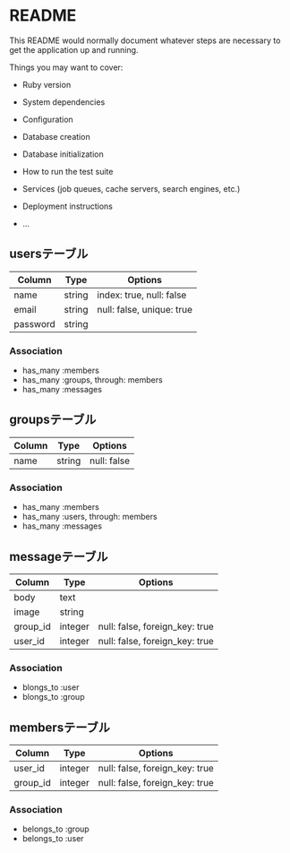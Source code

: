 # README

This README would normally document whatever steps are necessary to get the
application up and running.

Things you may want to cover:

* Ruby version

* System dependencies

* Configuration

* Database creation

* Database initialization

* How to run the test suite

* Services (job queues, cache servers, search engines, etc.)

* Deployment instructions

* ...


## usersテーブル
|Column|Type|Options|
|------|----|-------|
|name|string|index: true, null: false|
|email|string|null: false, unique: true|
|password|string|

### Association
- has_many :members
- has_many :groups, through: members
- has_many :messages

## groupsテーブル
|Column|Type|Options|
|------|----|-------|
|name|string|null: false|

### Association
- has_many :members
- has_many :users, through: members
- has_many :messages

## messageテーブル
|Column|Type|Options|
|------|----|-------|
|body|text|
|image|string|
|group_id|integer|null: false, foreign_key: true|
|user_id|integer|null: false, foreign_key: true|

### Association
- blongs_to :user
- blongs_to :group

## membersテーブル
|Column|Type|Options|
|------|----|-------|
|user_id|integer|null: false, foreign_key: true|
|group_id|integer|null: false, foreign_key: true|

### Association
- belongs_to :group
- belongs_to :user



